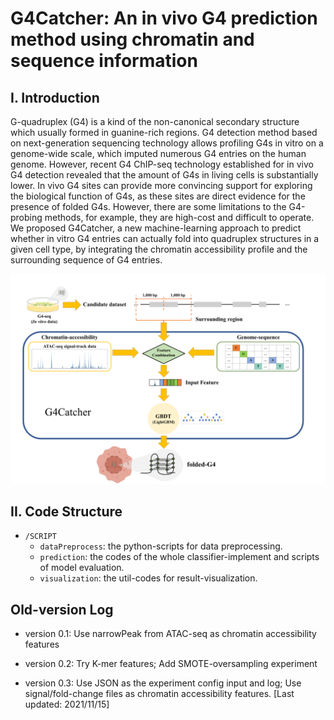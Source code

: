 # G4Catcher: An in vivo G4 prediction method using chromatin and sequence information

## I. Introduction

G-quadruplex (G4) is a kind of the non-canonical secondary structure which usually formed in guanine-rich regions. G4 detection method based on next-generation sequencing technology allows profiling G4s in vitro on a genome-wide scale, which imputed numerous G4 entries on the human genome. However, recent G4 ChIP-seq technology established for in vivo G4 detection revealed that the amount of G4s in living cells is substantially lower. In vivo G4 sites can provide more convincing support for exploring the biological function of G4s, as these sites are direct evidence for the presence of folded G4s. However, there are some limitations to the G4-probing methods, for example, they are high-cost and difficult to operate. We proposed G4Catcher, a new machine-learning approach to predict whether in vitro G4 entries can actually fold into quadruplex structures in a given cell type, by integrating the chromatin accessibility profile and the surrounding sequence of G4 entries.

<img src="./suppl-pics/fig1.png" alt="fig1" style="zoom:80%;" />

## II. Code Structure

-  `/SCRIPT`
    - `dataPreprocess`: the python-scripts for data preprocessing.
    - `prediction`: the codes of the whole classifier-implement and scripts of model evaluation.
    - `visualization`: the util-codes for result-visualization.


## Old-version Log

- version 0.1: Use narrowPeak from ATAC-seq as chromatin accessibility features

- version 0.2: Try K-mer features; Add SMOTE-oversampling experiment

- version 0.3:  Use JSON as the experiment config input and log; Use signal/fold-change files as chromatin accessibility features. [Last updated: 2021/11/15]

